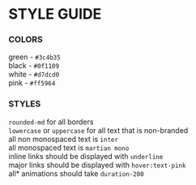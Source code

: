 # STYLE GUIDE

### COLORS

green - `#3c4b35`\
black - `#0f1109`\
white - `#d7dcd0`\
pink - `#ff5964`

### STYLES

`rounded-md` for all borders\
`lowercase` or `uppercase` for all text that is non-branded\
all non monospaced text is `inter`\
all monospaced text is `martian mono`\
inline links should be displayed with `underline`\
major links should be displayed with `hover:text-pink`\
all\* animations should take `duration-200`
